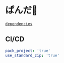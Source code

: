 # ぱんだ🐼

[`dependencies`](https://github.com/miyako/Panda/blob/main/Panda/Project/Sources/dependencies.json)

## CI/CD

```yml
pack_project: 'true'
use_standard_zip: 'true'
```
